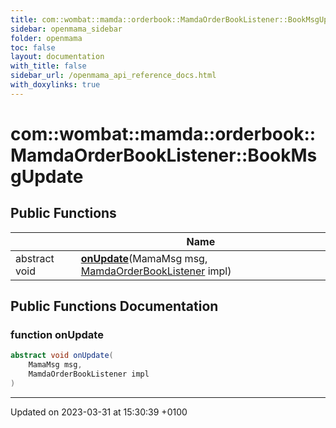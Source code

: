 ```yaml
---
title: com::wombat::mamda::orderbook::MamdaOrderBookListener::BookMsgUpdate
sidebar: openmama_sidebar
folder: openmama
toc: false
layout: documentation
with_title: false
sidebar_url: /openmama_api_reference_docs.html
with_doxylinks: true
---
```


# com::wombat::mamda::orderbook::MamdaOrderBookListener::BookMsgUpdate





## Public Functions

|                | Name           |
| -------------- | -------------- |
| abstract void | **[onUpdate](interfacecom_1_1wombat_1_1mamda_1_1orderbook_1_1MamdaOrderBookListener_1_1BookMsgUpdate.html#function-onupdate)**(MamaMsg msg, [MamdaOrderBookListener](classcom_1_1wombat_1_1mamda_1_1orderbook_1_1MamdaOrderBookListener.html) impl) |

## Public Functions Documentation

### function onUpdate

```java
abstract void onUpdate(
    MamaMsg msg,
    MamdaOrderBookListener impl
)
```


-------------------------------

Updated on 2023-03-31 at 15:30:39 +0100